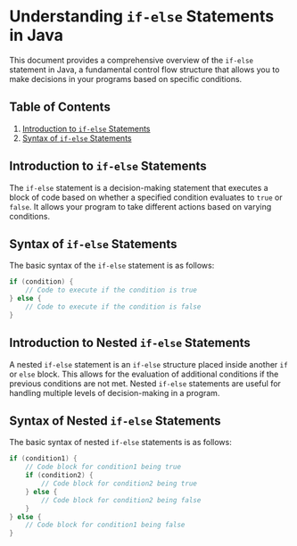 # Understanding `if-else` Statements in Java

This document provides a comprehensive overview of the `if-else` statement in Java, a fundamental control flow structure that allows you to make decisions in your programs based on specific conditions.

## Table of Contents

1. [Introduction to `if-else` Statements](#introduction-to-if-else-statements)
2. [Syntax of `if-else` Statements](#syntax-of-if-else-statements)


## Introduction to `if-else` Statements

The `if-else` statement is a decision-making statement that executes a block of code based on whether a specified condition evaluates to `true` or `false`. It allows your program to take different actions based on varying conditions.

## Syntax of `if-else` Statements

The basic syntax of the `if-else` statement is as follows:

```java
if (condition) {
    // Code to execute if the condition is true
} else {
    // Code to execute if the condition is false
}
```

## Introduction to Nested `if-else` Statements

A nested `if-else` statement is an `if-else` structure placed inside another `if` or `else` block. This allows for the evaluation of additional conditions if the previous conditions are not met. Nested `if-else` statements are useful for handling multiple levels of decision-making in a program.

## Syntax of Nested `if-else` Statements

The basic syntax of nested `if-else` statements is as follows:

```java
if (condition1) {
    // Code block for condition1 being true
    if (condition2) {
        // Code block for condition2 being true
    } else {
        // Code block for condition2 being false
    }
} else {
    // Code block for condition1 being false
}